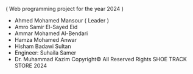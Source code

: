( Web programming project for the year 2024 )
- Ahmed Mohamed Mansour ( Leader )
- Amro Samir El-Sayed Eid
- Ammar Mohamed Al-Bendari
- Hamza Mohamed Anwar
- Hisham Badawi Sultan
- Engineer: Suhaila Samer
- Dr. Muhammad Kazim
Copyright© All Reserved Rights SHOE TRACK STORE 2024
